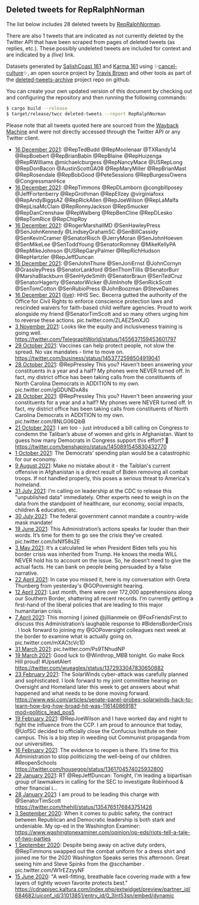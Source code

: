 ## Deleted tweets for RepRalphNorman

The list below includes 28 deleted tweets by
[RepRalphNorman](https://twitter.com/RepRalphNorman).

There are also 1 tweets that are indicated as not currently
deleted by the Twitter API that have been scraped from pages of deleted tweets (as replies, etc.).
These possibly undeleted tweets are included for context and are indicated by a _(live)_ link.


Datasets generated by [SalishCoast 161](https://twitter.com/SalishCoastA) and [Karma 161](https://twitter.com/KarmaOneSixOne)
using ✨[cancel-culture](https://github.com/travisbrown/cancel-culture)✨, an open source project by [Travis Brown](https://twitter.com/travisbrown) 
and other tools as part of the [deleted-tweets-archive](https://github.com/salcoast/deleted-tweets-archive/) project repo on github.

You can create your own updated version of this document by checking out and configuring the
repository and then running the following commands:

```bash
$ cargo build --release
$ target/release/twcc deleted-tweets --report RepRalphNorman
```

Please note that all tweets quoted here are sourced from the
[Wayback Machine](https://web.archive.org) and were not directly accessed through the Twitter API or
any Twitter client.

* [16 December 2021](https://web.archive.org/web/20211216213145/https://twitter.com/RepRalphNorman/status/1471579515222732803): @RepTedBudd   @RepMoolenaar   @TXRandy14   @RepBoebert   @RepBrianBabin   @RepBlaine   @RepHuizenga   @RepRWilliams   @michaelcburgess   @RepNancyMace   @USRepLong   @RepDonBacon   @AustinScottGA08   @RepMaryMiller   @RepBrianMast   @RepRosendale   @RepBobGood   @PeteSessions   @RepBurgessOwens   @CongressmanHice
* [16 December 2021](https://web.archive.org/web/20211216213145/https://twitter.com/RepRalphNorman/status/1471579515222732803): @RepTimmons   @RepDLamborn   @congbillposey   @JeffFortenberry   @RepGrothman   @RepEllzey   @virginiafoxx   @RepAndyBiggsAZ   @RepRickAllen   @RepJoeWilson   @RepLaMalfa   @RepLisaMcClain   @RepRonnyJackson   @RepSmucker   @RepDanCrenshaw   @RepWalberg   @RepBenCline   @RepDLesko   @RepTomRice   @RepChipRoy
* [16 December 2021](https://web.archive.org/web/20211216213145/https://twitter.com/RepRalphNorman/status/1471579515222732803): @RogerMarshallMD   @SenHawleyPress   @SenJohnKennedy   @LindseyGrahamSC   @SenBillCassidy   @SenKevinCramer   @SenatorRisch   @JerryMoran   @SenJohnHoeven   @SenMikeLee   @SenToddYoung   @SenatorRomney   @MikeKellyPA   @RepMikeJohnson   @USRepGaryPalmer   @RepRichHudson   @RepHartzler   @RepJeffDuncan
* [16 December 2021](https://web.archive.org/web/20211216213145/https://twitter.com/RepRalphNorman/status/1471579515222732803): @SenJohnThune   @SenJoniErnst   @JohnCornyn   @GrassleyPress   @SenatorLankford   @SenThomTillis   @SenatorBurr   @MarshaBlackburn   @SenHydeSmith   @SenatorBraun   @SenTedCruz   @SenatorHagerty   @SenatorWicker   @JimInhofe   @SenRickScott   @SenTomCotton   @SenRubioPress   @JohnBoozman   @SteveDaines
* [16 December 2021](https://web.archive.org/web/20211216213145/https://twitter.com/RepRalphNorman/status/1471579515222732803) ([live](https://twitter.com/RepRalphNorman/status/1471579510709665793)): HHS Sec. Becerra gutted the authority of the Office for Civil Rights to enforce conscience protection laws and rescinded waivers for faith-based child welfare agencies.  Proud to work alongside my friend  @SenatorTimScott  and so many others urging him to reverse these actions. pic.twitter.com/ZLAEZ5mXJO
* [ 3 November 2021](https://web.archive.org/web/20211103154340/https://twitter.com/RepRalphNorman/status/1455923496983400450): Looks like the equity and inclusiveness training is going well. https://twitter.com/TelegraphWorld/status/1455637159453601797
* [29 October 2021](https://web.archive.org/web/20211029155218/https://twitter.com/RepRalphNorman/status/1454106584477470722): Vaccines can help protect people, not slow the spread.  No vax mandates - time to move on. https://twitter.com/business/status/1453772598504919041
* [28 October 2021](https://web.archive.org/web/20211028160508/https://twitter.com/RepRalphNorman/status/1453754664705576960): @RepPressley  This you? Haven't been answering your constituents in a year and a half? My phones were NEVER turned off.   In fact, my district office has been taking calls from the constituents of North Carolina Democrats in ADDITION to my own. pic.twitter.com/gGDUNDxA8s
* [28 October 2021](https://web.archive.org/web/20211028155911/https://twitter.com/RepRalphNorman/status/1453753157436182532): @RepPressley  This you? Haven't been answering your constituents for a year and a half? My phones were NEVER turned off.   In fact, my district office has been taking calls from constituents of North Carolina Democrats in ADDITION to my own. pic.twitter.com/8NLG06QibB
* [21 October 2021](https://web.archive.org/web/20211021123856/https://twitter.com/RepRalphNorman/status/1451165982194606089): I am too - just introduced a bill calling on Congress to condemn the Taliban’s abuse of women and girls in Afghanistan.  Want to guess how many Democrats in Congress support this effort? 🤔 https://twitter.com/benshapiro/status/1450891545830432770
* [ 1 October 2021](https://web.archive.org/web/20211001200119/https://twitter.com/RepRalphNorman/status/1444029624556695554): The Democrats’ spending plan would be a catastrophic for our economy.
* [ 9 August 2021](https://web.archive.org/web/20210809155332/https://twitter.com/RepRalphNorman/status/1424760664736899078): Make no mistake about it - the Taiblan's current offensive in Afghanistan is a direct result of Biden removing all combat troops.  If not handled properly, this poses a serious threat to America's homeland.
* [31 July 2021](https://web.archive.org/web/20210731132905/https://twitter.com/RepRalphNorman/status/1421461644715102213): I’m calling on leadership at the CDC to release this "unpublished data" immediately.  Other experts need to weigh in on the data from the standpoint of healthcare, our economy, social impacts, children & education, etc.
* [30 July 2021](https://web.archive.org/web/20210730193407/https://twitter.com/RepRalphNorman/status/1421192370599628803): The federal government cannot mandate a country-wide mask mandate!
* [19 June 2021](https://web.archive.org/web/20210619133311/https://twitter.com/RepRalphNorman/status/1406243550396887048): This Administration’s actions speaks far louder than their words.   It’s time for them to go see the crisis they’ve created. pic.twitter.com/IxNlf58s2E
* [ 3 May 2021](https://web.archive.org/web/20210503182700/https://twitter.com/RepRalphNorman/status/1389285277278027778): It’s a calculated lie when President Biden tells you his border crisis was inherited from Trump.  He knows the media WILL NEVER hold his to account on the issue.  So, he doesn’t need to give the actual facts. He can bank on people being persuaded by a false narrative.
* [22 April 2021](https://web.archive.org/web/20210422193820/https://twitter.com/RepRalphNorman/status/1385316978391347202): In case you missed it, here is my conversation with Greta Thunberg from yesterday's  @GOPoversight  hearing.
* [12 April 2021](https://web.archive.org/web/20210412150120/https://twitter.com/RepRalphNorman/status/1381623311252226049): Last month, there were over 172,000 apprehensions along our Southern Border, shattering all recent records.  I’m currently getting a first-hand of the liberal policies that are leading to this major humanitarian crisis.
* [ 7 April 2021](https://web.archive.org/web/20210407133839/https://twitter.com/RepRalphNorman/status/1379790603261739014): This morning I joined  @jillianmele  on  @FoxFriendsFirst  to discuss this Administration’s laughable response to  #BidensBorderCrisis .   I look forward to joining my  @GOPoversight  colleagues next week at the border to examine what is actually going on. pic.twitter.com/mXACtcVc1D
* [31 March 2021](https://web.archive.org/web/20210331133259/https://twitter.com/RepRalphNorman/status/1377252476190138370): pic.twitter.com/Ps9TNhudNP
* [19 March 2021](https://web.archive.org/web/20210319211553/https://twitter.com/RepRalphNorman/status/1373020382584799232): Good luck to  @Winthrop_MBB  tonight. Go make Rock Hill proud! #UpsetAlert  https://twitter.com/wueagles/status/1372933047830650882
* [23 February 2021](https://web.archive.org/web/20210223212041/https://twitter.com/RepRalphNorman/status/1364324298882756619): The SolarWinds cyber-attack was carefully planned and sophisticated.  I look forward to my joint committee hearing on Oversight and Homeland later this week to get answers about what happened and what needs to be done moving forward. https://www.wsj.com/articles/senate-panel-probes-solarwinds-hack-to-learn-how-big-how-broad-hit-was-11614086918?mod=politics_lead_pos5
* [19 February 2021](https://web.archive.org/web/20210219204613/https://twitter.com/RepRalphNorman/status/1362866047171371008): @RepJoeWilson  and I have worked day and night to fight the influence from the CCP.   I am proud to announce that today,  @UofSC  decided to officially close the Confucius Institute on their campus.   This is a big step in weeding out Communist propaganda from our universities.
* [16 February 2021](https://web.archive.org/web/20210216160539/https://twitter.com/RepRalphNorman/status/1361708236580265993): The evidence to reopen is there.  It’s time for this Administration to stop politicizing the well-being of our children.  #ReopenSchools   https://twitter.com/housegop/status/1361704574025932800
* [29 January 2021](https://web.archive.org/web/20210129000720/https://twitter.com/RepRalphNorman/status/1354944179344990208): RT @RepJeffDuncan: Tonight, I'm leading a bipartisan group of lawmakers in calling for the SEC to investigate Robinhood &amp; other financial i…
* [28 January 2021](https://web.archive.org/web/20210128122907/https://twitter.com/RepRalphNorman/status/1354768427957813248): I am proud to be leading this charge with  @SenatorTimScott  https://twitter.com/thehill/status/1354765176843751426
* [ 3 September 2020](https://web.archive.org/web/20200903122903/https://twitter.com/RepRalphNorman/status/1301495769162231808): When it comes to public safety, the contract between Republican and Democratic leadership is both stark and undeniable.  My op-ed in the Washington Examiner: https://www.washingtonexaminer.com/opinion/op-eds/riots-tell-a-tale-of-two-parties
* [ 1 September 2020](https://web.archive.org/web/20200901172601/https://twitter.com/RepRalphNorman/status/1300847225501896704): Despite being away on active duty orders,  @RepTimmons  swapped out the combat uniform for a dress shirt and joined me for the 2020 Washington Speaks series this afternoon.  Great seeing him and Steve Spinks from the  @scchamber . pic.twitter.com/W1rEZzyyNF
* [15 June 2020](https://web.archive.org/web/20200615230022/https://twitter.com/RepRalphNorman/status/1272663931883073539): "A well-fitting, breathable face covering made with a few layers of tightly woven favorite protects best." https://cdnapisec.kaltura.com/index.php/extwidget/preview/partner_id/684682/uiconf_id/31013851/entry_id/0_3lnt53sn/embed/dynamic
